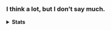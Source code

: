<!-- ![Jokes Card](https://readme-jokes.vercel.app/api) -->
### I think a lot, but I don’t say much.

<details>
<summary>
    <b>Stats<b>
</summary>
<br>

![c0nfsd's github stats](https://github-readme-stats.vercel.app/api?username=c0nfsd&show_icons=true)
</details>

<!-- ![Your Repository's Stats](https://github-readme-stats.vercel.app/api/top-langs/?username=c0nfsd&theme=blue-green) -->
<!---
c0nfsd/c0nfsd is a ✨ special ✨ repository because its `README.md` (this file) appears on your GitHub profile.
You can click the Preview link to take a look at your changes.

- 🔭 I’m currently working on ...
- 🌱 I’m currently learning ...
- 👯 I’m looking to collaborate on ...
- 🤔 I’m looking for help with ...
- 💬 Ask me about ...
- 📫 How to reach me: ...
- 😄 Pronouns: ...
- ⚡ Fun fact: ...

--->
